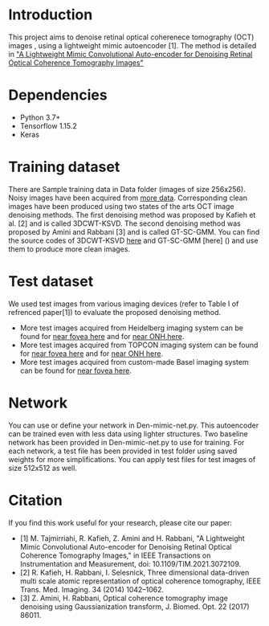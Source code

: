 # Introduction
This project aims to denoise retinal optical coherenece tomography (OCT) images , using a lightweight mimic autoencoder [1].
The method is detailed in ["A Lightweight Mimic Convolutional Auto-encoder for Denoising Retinal Optical Coherence Tomography Images"](https://ieeexplore.ieee.org/document/9399639)
# Dependencies
- Python 3.7+
- Tensorflow 1.15.2
- Keras
# Training dataset
There are Sample training data in Data folder (images of size 256x256). Noisy images have been acquired from [more data](https://misp.mui.ac.ir/fa/oct-topcon). Corresponding clean images have been produced using two states of the arts OCT image denoising methods. The first denoising method was proposed by Kafieh et al. [2] and is called 3DCWT-KSVD. The second denoising method was proposed by Amini and Rabbani [3] and is called GT-SC-GMM. You can find the source codes of 3DCWT-KSVD [here](https://sites.google.com/site/rahelekafieh/research/state-of-the-art-method-for-oct-denoising/code-tmi-oct-denoiing/CODE%20OCT%20DENOISING%20KAFIEH.rar?attredirects=0&d=1) and GT-SC-GMM [here] () and use them to produce more clean images.
# Test dataset
We used test images from various imaging devices (refer to Table I of refrenced paper[1]) to evaluate the proposed denoising method.  
- More test images acquired from Heidelberg imaging system can be found for [near fovea here](https://hrabbani.site123.me/available-datasets/dataset-for-oct-classification-50-normal-48-amd-50-dme) and for [near ONH here](https://hrabbani.site123.me/available-datasets/onh-based-oct-of-7-healthy-and-7-glaucoma-data-captured-by-heidelberg-spectralis).
- More test images acquired from TOPCON imaging system can be found for [near fovea here](https://misp.mui.ac.ir/fa/oct-topcon) and for [near ONH here](https://hrabbani.site123.me/available-datasets/onh-based-oct-of-7-healthy-and-7-glaucoma-data-captured-by-heidelberg-spectralis).
- More test images acquired from custom-made Basel imaging system can be found for [near fovea here](https://misp.mui.ac.ir/bank).
# Network
You can use or define your network in Den-mimic-net.py. This autoencoder can be trained even with less data using lighter structures. Two baseline network has been provided in Den-mimic-net.py to use for training. For each network, a test file has been provided in test folder using saved weights for more simplifications. You can apply test files for test images of size 512x512 as well.

# Citation
If you find this work useful for your research, please cite our paper:
- <a id="1">[1]</a>
 M. Tajmirriahi, R. Kafieh, Z. Amini and H. Rabbani, "A Lightweight Mimic Convolutional Auto-encoder for Denoising Retinal Optical Coherence Tomography Images," in IEEE Transactions on Instrumentation and Measurement, doi: 10.1109/TIM.2021.3072109.
- <a id="2">[2]</a>
	R. Kafieh, H. Rabbani, I. Selesnick, Three dimensional data-driven multi scale atomic representation of optical coherence tomography, IEEE Trans. Med. Imaging. 34 (2014) 1042–1062.
- <a id="3">[3]</a>
Z. Amini, H. Rabbani, Optical coherence tomography image denoising using Gaussianization transform, J. Biomed. Opt. 22 (2017) 86011.
